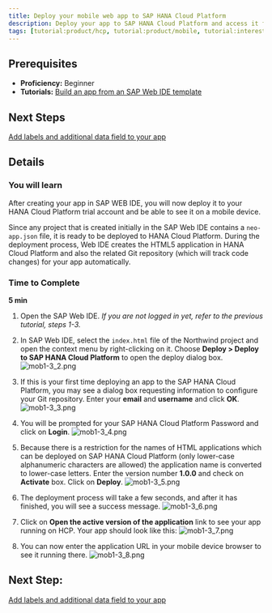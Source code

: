 ```yaml
---
title: Deploy your mobile web app to SAP HANA Cloud Platform
description: Deploy your app to SAP HANA Cloud Platform and access it from your desktop and mobile devices
tags: [tutorial:product/hcp, tutorial:product/mobile, tutorial:interest/gettingstarted]
---
```

## Prerequisites
 - **Proficiency:** Beginner
 - **Tutorials:** [Build an app from an SAP Web IDE template](TODO)

## Next Steps
[Add labels and additional data field to your app](TODO)

## Details

### You will learn
After creating your app in SAP WEB IDE, you will now deploy it to your HANA Cloud Platform trial account and be able to see it on a mobile device.

Since any project that is created initially in the SAP Web IDE contains a ```neo-app.json``` file, it is ready to be deployed to HANA Cloud Platform. During the deployment process, Web IDE creates the HTML5 application in HANA Cloud Platform and also the related Git repository (which will track code changes) for your app automatically.

### Time to Complete
**5 min**


1. Open the SAP Web IDE.
*If you are not logged in yet, refer to the previous tutorial, steps 1-3.*

2. In SAP Web IDE, select the ```index.html``` file of the Northwind project and open the context menu by right-clicking on it. Choose **Deploy > Deploy to SAP HANA Cloud Platform** to open the deploy dialog box.
![mob1-3_2.png](https://raw.githubusercontent.com/SAPDocuments/Tutorials/master/tutorials/mobile-deploy-app-to-hcp/mob1-3_2.png)

3. If this is your first time deploying an app to the SAP HANA Cloud Platform, you may see a dialog box requesting information to configure your Git repository. Enter your **email** and **username** and click **OK**.
![mob1-3_3.png](https://raw.githubusercontent.com/SAPDocuments/Tutorials/master/tutorials/mobile-deploy-app-to-hcp/mob1-3_2.png)

4. You will be prompted for your SAP HANA Cloud Platform Password and click on **Login**.
![mob1-3_4.png](https://raw.githubusercontent.com/SAPDocuments/Tutorials/master/tutorials/mobile-deploy-app-to-hcp/mob1-3_4.png)

5. Because there is a restriction for the names of HTML applications which can be deployed on SAP HANA Cloud Platform (only lower-case alphanumeric characters are allowed) the application name is converted to lower-case letters. Enter the version number **1.0.0** and check on **Activate** box. Click on **Deploy**.
![mob1-3_5.png](https://raw.githubusercontent.com/SAPDocuments/Tutorials/master/tutorials/mobile-deploy-app-to-hcp/mob1-3_5.png)

6. The deployment process will take a few seconds, and after it has finished, you will see a success message.
![mob1-3_6.png](https://raw.githubusercontent.com/SAPDocuments/Tutorials/master/tutorials/mobile-deploy-app-to-hcp/mob1-3_6.png)

7. Click on **Open the active version of the application** link to see your app running on HCP. Your app should look like this:
![mob1-3_7.png](https://raw.githubusercontent.com/SAPDocuments/Tutorials/master/tutorials/mobile-deploy-app-to-hcp/mob1-3_7.png)

8. You can now enter the application URL in your mobile device browser to see it running there.
![mob1-3_8.png](https://raw.githubusercontent.com/SAPDocuments/Tutorials/master/tutorials/mobile-deploy-app-to-hcp/mob1-3_8.png)

## Next Step:
[Add labels and additional data field to your app](TODO)
